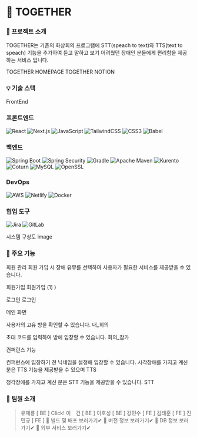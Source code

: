 # 👬 TOGETHER
### 🎉 프로젝트 소개
TOGETHER는 기존의 화상회의 프로그램에 STT(speach to text)와 TTS(text to speach) 기능을 추가하여
듣고 말하고 보기 어려웠던 장애인 분들에게 편리함을 제공하는 서비스 입니다.

TOGETHER HOMEPAGE
TOGETHER NOTION
### 💡 기술 스택
FrontEnd
### 프론트엔드
![React](https://img.shields.io/badge/React-20232A?style=for-the-badge&logo=react&logoColor=61DAFB)
![Next.js](https://img.shields.io/badge/Next-black?style=for-the-badge&logo=next.js&logoColor=white)
![JavaScript](https://img.shields.io/badge/JavaScript-F7DF1E?style=for-the-badge&logo=javascript&logoColor=black)
![TailwindCSS](https://img.shields.io/badge/Tailwind_CSS-38B2AC?style=for-the-badge&logo=tailwind-css&logoColor=white)
![CSS3](https://img.shields.io/badge/CSS3-1572B6?style=for-the-badge&logo=css3&logoColor=white)
![Babel](https://img.shields.io/badge/Babel-F9DC3E?style=for-the-badge&logo=babel&logoColor=black)

### 백엔드
![Spring Boot](https://img.shields.io/badge/Spring_Boot-6DB33F?style=for-the-badge&logo=spring-boot&logoColor=white)
![Spring Security](https://img.shields.io/badge/Spring_Security-6DB33F?style=for-the-badge&logo=spring-security&logoColor=white)
![Gradle](https://img.shields.io/badge/Gradle-02303A?style=for-the-badge&logo=gradle&logoColor=white)
![Apache Maven](https://img.shields.io/badge/Apache_Maven-C71A36?style=for-the-badge&logo=apache-maven&logoColor=white)
![Kurento](https://img.shields.io/badge/Kurento-FF6C37?style=for-the-badge&logo=kurento&logoColor=white)
![Coturn](https://img.shields.io/badge/Coturn-000000?style=for-the-badge&logo=coturn&logoColor=white)
![MySQL](https://img.shields.io/badge/MySQL-4479A1?style=for-the-badge&logo=mysql&logoColor=white)
![OpenSSL](https://img.shields.io/badge/OpenSSL-721412?style=for-the-badge&logo=openssl&logoColor=white)

### DevOps
![AWS](https://img.shields.io/badge/Amazon_AWS-232F3E?style=for-the-badge&logo=amazon-aws&logoColor=white)
![Netlify](https://img.shields.io/badge/Netlify-00C7B7?style=for-the-badge&logo=netlify&logoColor=white)
![Docker](https://img.shields.io/badge/Docker-2496ED?style=for-the-badge&logo=docker&logoColor=white)

### 협업 도구
![Jira](https://img.shields.io/badge/Jira-0052CC?style=for-the-badge&logo=jira&logoColor=white)
![GitLab](https://img.shields.io/badge/GitLab-FC6D26?style=for-the-badge&logo=gitlab&logoColor=white)

시스템 구상도
image

### 📌 주요 기능
회원 관리
회원 가입 시 장애 유무를 선택하여 사용자가 필요한 서비스를 제공받을 수 있습니다.

회원가입
회원가입 (1) )

로그인
로그인

메인 화면

사용자의 고유 방을 확인할 수 있습니다.
내_회의

초대 코드를 입력하여 방에 입장할 수 있습니다.
회의_참가

컨퍼런스 기능

컨퍼런스에 입장하기 전 닉네임을 설정해 입장할 수 있습니다.
시각장애를 가지고 계신 분은 TTS 기능을 제공받을 수 있으며
TTS

청각장애를 가지고 계신 분은 STT 기능을 제공받을 수 있습니다.
STT
### 🧑 팀원 소개
> 유재룡 [ BE ]   Click!
이　건 [ BE ]
이호성 [ BE ]
강민수 [ FE ]
김태훈 [ FE ]
진민규 [ FE ]
🐧 빌드 및 배포
보러가기✔
🚩 버전 정보
보러가기✔
🔰 DB 정보
보러가기✔
🎫 외부 서비스
보러가기✔
